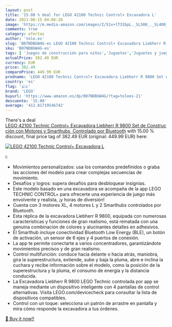 ```yaml
---
layout: post
title: '15.00 % deal for LEGO 42100 Technic Control+ Excavadora L'
date: 2021-06-15 04:04:10
image: 'https://m.media-amazon.com/images/I/51x+lT31bpL._SL500_._SL400_.jpg'
comments: true
category: ofertas
author: 'tole.es'
slug: 'B07NDBGW4G-es LEGO 42100 Technic Control+ Excavadora Liebherr R 9800 Set...'
sku: 'B07NDBGW4G-es'
tags: [ 'Juegos de construcción para niños','Juguetes','Juguetes y juegos','Sets de construcción','lego', ]
actualPrice: 382.49 EUR
currency: EUR
price: 382.49
comparePrice: 449.99 EUR
prodname: 'LEGO 42100 Technic Control+ Excavadora Liebherr R 9800 Set de Construcción con Motores y Smarthubs  Controlado por Bluetooth'
country: 'es'
flag: '🇪🇸'
brand: 'LEGO'
buyurl: 'https://www.amazon.es/dp/B07NDBGW4G/?tag=tolees-21'
descuento: '15.00'
average: '412.81719546742'
---
```


There's a deal [LEGO 42100 Technic Control+ Excavadora Liebherr R 9800 Set de Construcción con Motores y Smarthubs  Controlado por Bluetooth](https://www.amazon.es/dp/B07NDBGW4G/?tag=tolees-21)  with  15.00 % discount, final price tag of  382.49 EUR (original: 449.99 EUR) here:

[![LEGO 42100 Technic Control+ Excavadora L](https://m.media-amazon.com/images/I/51x+lT31bpL._SL500_._SL400_.jpg)](https://www.amazon.es/dp/B07NDBGW4G/?tag=tolees-21)

ℹ️:

- Movimientos personalizados: usa los comandos predefinidos o graba las acciones del modelo para crear complejas secuencias de movimiento.
- Desafíos y logros: supera desafíos para desbloquear insignias.
- Este modelo basado en una excavadora se acompaña de la app LEGO TECHNIC CONTROL+ para ofrecerte una experiencia de juego más envolvente y realista, ¡y horas de diversión!
- Cuenta con 3 motores XL, 4 motores L y 2 Smarthubs controlados por Bluetooth.
- Esta réplica de la excavadora Liebherr R 9800, equipada con numerosas características y funciones de gran realismo, está rematada con una genuina combinación de colores y alucinantes detalles en adhesivos.
- El Smarthub incluye conectividad Bluetooth Low Energy (BLE), un botón de activación, un sensor de 6 ejes y 4 puertos de conexión.
- La app te permite conectarte a varios concentradores, garantizándote movimientos precisos y de gran realismo.
- Control multifunción: conduce hacia delante o hacia atrás, maniobra, gira la superestructura, extiende, sube y baja la pluma, abre e inclina la cuchara y recibe información sobre el modelo, como la posición de la superestructura y la pluma, el consumo de energía y la distancia conducida.
- La Excavadora Liebherr R 9800 LEGO Technic controlada por app se maneja mediante un dispositivo inteligente con 4 pantallas de control alternativas. Visita LEGO.com/devicecheck para consultar la lista de dispositivos compatibles.
- Control con un toque: selecciona un patrón de arrastre en pantalla y mira cómo responde la excavadora a tus órdenes.

[🛒 Buy it now!!](https://www.amazon.es/dp/B07NDBGW4G/?tag=tolees-21)
